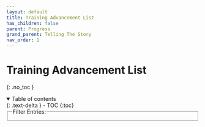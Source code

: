 ```yaml
---
layout: default
title: Training Advancement List
has_children: false
parent: Progress
grand_parent: Telling The Story
nav_order: 1
---
```

# Training Advancement List
{: .no_toc }

<details open markdown="block">
  <summary>
    Table of contents
  </summary>
  {: .text-delta }
- TOC
{:toc}
</details>

<fieldset class="filter"><legend>Filter Entries:</legend></fieldset>